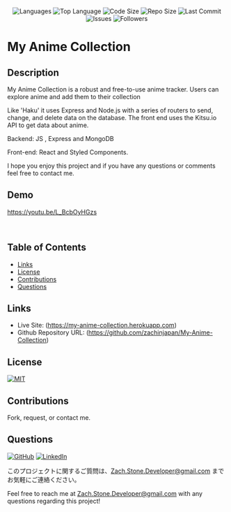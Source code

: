 </br>
<p align="center">
 <img src="https://img.shields.io/github/languages/count/zachinjapan/My-Anime-Collection?style=plastic" alt="Languages" />
 <img src="https://img.shields.io/github/languages/top/zachinjapan/My-Anime-Collection?style=plastic&labelColor=yellow" alt="Top Language" />
 <img src="https://img.shields.io/github/languages/code-size/zachinjapan/My-Anime-Collection?style=plastic" alt="Code Size" />
 <img src="https://img.shields.io/github/repo-size/zachinjapan/My-Anime-Collection?style=plastic" alt="Repo Size" /> 
 <img src="https://img.shields.io/github/last-commit/zachinjapan/My-Anime-Collection?style=plastic" alt="Last Commit" /> 
 <img src="https://img.shields.io/github/issues/zachinjapan/My-Anime-Collection?style=plastic" alt="Issues" /> 
 <img src="https://img.shields.io/github/followers/zachinjapan?style=social" alt="Followers" /> 
</p>

# My Anime Collection

## Description

My Anime Collection is a robust and free-to-use anime tracker. Users can explore anime and add them to their collection

Like 'Haku' it uses Express and Node.js with a series of routers to send, change, and delete data on the database. The front end uses the Kitsu.io API to get data about anime.

Backend: JS , Express and MongoDB

Front-end: React and Styled Components.

I hope you enjoy this project and if you have any questions or comments feel free to contact me.

## Demo

https://youtu.be/L_BcbOyHGzs

</br>

## Table of Contents

- [Links](#links)
- [License](#license)
- [Contributions](#contributions)
- [Questions](#questions)

## Links

- Live Site: (https://my-anime-collection.herokuapp.com)
- Github Repository URL: (https://github.com/zachinjapan/My-Anime-Collection)

## License

[![MIT](https://img.shields.io/badge/license-MIT-green?style=plastic)](https://github.com/git/git-scm.com/blob/main/MIT-LICENSE.txt)

## Contributions

Fork, request, or contact me.

## Questions

[![GitHub](https://img.shields.io/badge/My%20GitHub-Click%20Me!-blueviolet?style=plastic&logo=GitHub)](https://github.com/zachinjapan)
[![LinkedIn](https://img.shields.io/badge/My%20LinkedIn-Click%20Me!-grey?style=plastic&logo=LinkedIn&labelColor=blue)](https://www.linkedin.com/in/zach-stone-45b649211/)

このプロジェクトに関するご質問は、Zach.Stone.Developer@gmail.com までお気軽にご連絡ください。

Feel free to reach me at Zach.Stone.Developer@gmail.com with any questions regarding this project!
